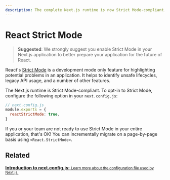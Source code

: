 ```yaml
---
description: The complete Next.js runtime is now Strict Mode-compliant, learn how to opt-in
---
```


# React Strict Mode

> **Suggested**: We strongly suggest you enable Strict Mode in your Next.js application to better prepare your application for the future of React.

React's [Strict Mode](https://reactjs.org/docs/strict-mode.html) is a development mode only feature for highlighting potential problems in an application. It helps to identify unsafe lifecycles, legacy API usage, and a number of other features.

The Next.js runtime is Strict Mode-compliant. To opt-in to Strict Mode, configure the following option in your `next.config.js`:

```js
// next.config.js
module.exports = {
  reactStrictMode: true,
}
```

If you or your team are not ready to use Strict Mode in your entire application, that's OK! You can incrementally migrate on a page-by-page basis using `<React.StrictMode>`.

## Related

<div class="card">
  <a href="/docs/api-reference/next.config.js/introduction.md">
    <b>Introduction to next.config.js:</b>
    <small>Learn more about the configuration file used by Next.js.</small>
  </a>
</div>
